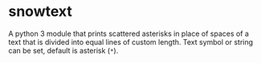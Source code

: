 # snowtext

A python 3 module that prints scattered asterisks in place of spaces of a text that is divided into equal lines of custom length.
Text symbol or string can be set, default is asterisk (`*`).